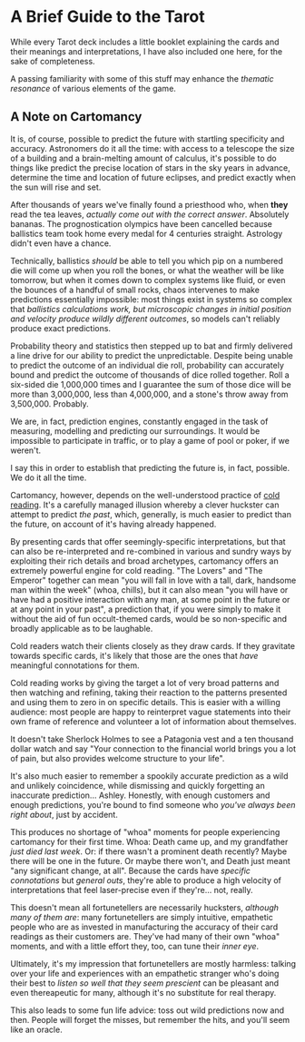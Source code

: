 # A Brief Guide to the Tarot

While every Tarot deck includes a little booklet explaining the cards and their meanings and interpretations,
I have also included one here, for the sake of completeness.

A passing familiarity with some of this stuff may enhance the _thematic resonance_ of various elements of the
game.

## A Note on Cartomancy

It is, of course, possible to predict the future with startling specificity and accuracy. Astronomers do it
all the time: with access to a telescope the size of a building and a brain-melting amount of calculus,
it's possible to do things like predict the precise location of stars in the sky years in advance,
determine the time and location of future eclipses, and predict exactly when the sun will rise and set.

After thousands of years we've finally found a priesthood who, when **they** read the tea leaves,
_actually come out with the correct answer_. Absolutely bananas.
The prognostication olympics have been cancelled because ballistics team took home
every medal for 4 centuries straight. Astrology didn't even have a chance.

Technically, ballistics _should_ be able to tell you which pip
on a numbered die will come up when you roll the bones, or what the weather will be like tomorrow,
but when it comes down to complex systems like fluid, or even the bounces of a handful of small rocks,
chaos intervenes to make predictions essentially impossible: most things exist in systems
so complex that _ballistics calculations work, but microscopic changes in initial position and velocity
 produce wildly different outcomes_, so models can't reliably produce exact predictions.

Probability theory and statistics then stepped up to bat and firmly delivered a line drive for our
ability to predict the unpredictable. Despite being unable to predict the outcome of an individual die roll,
probability can accurately bound and predict the outcome of thousands of dice rolled together.
Roll a six-sided die 1,000,000 times
and I guarantee the sum of those dice will be more than 3,000,000, less than 4,000,000, and
a stone's throw away from 3,500,000. Probably.

We are, in fact, prediction engines, constantly engaged in the task of measuring, modelling and predicting our
surroundings. It would be impossible to participate in traffic, or to play a game of pool or poker,
if we weren't.

I say this in order to establish that predicting the future is, in fact, possible.
We do it all the time.

Cartomancy, however, depends on the well-understood practice of [cold reading](https://en.wikipedia.org/wiki/Cold_reading).
It's a carefully managed illusion whereby a clever huckster can attempt to predict _the past_, which,
generally, is much easier to predict than the future, on account of it's having already happened.

By presenting cards that offer seemingly-specific interpretations, but that can also be re-interpreted and
re-combined in various and sundry ways by exploiting their rich details and broad archetypes, cartomancy
offers an extremely powerful engine for cold reading. "The Lovers" and "The Emperor" together can mean
"you will fall in love with a tall, dark, handsome man within the week" (whoa, chills), but it can also mean
"you will have or have had a positive interaction with any man, at some point in the future or at any point in your past",
a prediction that, if you were simply to make it without the aid of fun occult-themed cards, would be
so non-specific and broadly applicable as to be laughable.

Cold readers watch their clients closely as they draw cards. If they gravitate towards specific cards, it's likely that
those are the ones that _have_ meaningful connotations for them.

Cold reading works by giving the target a lot of very broad patterns and then watching and refining, taking their
reaction to the patterns presented and using them to zero in on specific details. This is easier with a willing audience:
most people are happy to reinterpret vague statements into their own frame of reference and volunteer a lot
of information about themselves.

It doesn't take Sherlock Holmes to see a Patagonia vest and a ten thousand dollar watch
and say "Your connection to the financial world brings you a lot of pain, but also provides welcome structure to your life".

It's also much easier to remember a spookily accurate prediction as a wild and unlikely coincidence, while
dismissing and quickly forgetting an inaccurate prediction... Ashley. Honestly, with enough customers and enough
predictions, you're bound to find someone who _you've always been right about_, just by accident.

This produces no shortage of "whoa" moments for people experiencing cartomancy for their first time. Whoa: Death came up,
and my grandfather _just died last week_. Or: if there wasn't a prominent death recently? Maybe there will be one in the
future. Or maybe there won't, and Death just meant "any significant change, at all".
Because the cards have _specific connotations_ but _general outs_, they're able to produce a high velocity of interpretations
that feel laser-precise even if they're... not, really.

This doesn't mean all fortunetellers are necessarily hucksters, _although many of them are_: many fortunetellers are simply
intuitive, empathetic people who are as invested in manufacturing the accuracy of their card readings as their customers are.
They've had many of their own "whoa" moments, and with a little effort they, too, can tune their _inner eye_.

Ultimately, it's my impression that fortunetellers are mostly harmless: talking over your life and experiences
with an empathetic stranger who's doing their best to _listen so well that they seem prescient_ can be
pleasant and even thereapeutic for many, although it's no substitute for real therapy.

This also leads to some fun life advice: toss out wild predictions now and then. People will forget the misses,
but remember the hits, and you'll seem like an oracle.